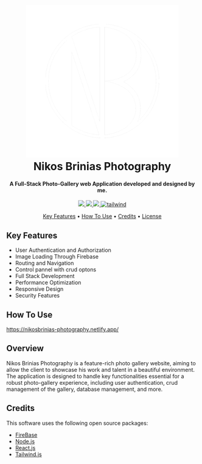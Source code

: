 
<h1 align="center">
  <br>
  <img src="https://github.com/karamas13/photo-gallery/blob/main/photo-gallery/public/images/logowhite.png" alt="NB Photography" width="400">
  <br>
  Nikos Brinias Photography
  <br>
</h1>

<h4 align="center">A Full-Stack Photo-Gallery web Application developed and designed by me.</h4>

<p align="center">
  <a href="https://www.firebase.com">
    <img src="https://img.shields.io/badge/Firebase-orange?style=for-the-badge&logo=firebase">
  </a>
  <a href="https://react.dev/">
    <img src="https://img.shields.io/badge/react-%2320232a.svg?style=for-the-badge&logo=react&logoColor=%2361DAFB">
  </a>
   <a href="https://nodejs.org/">
    <img src="https://img.shields.io/badge/node.js-6DA55F?style=for-the-badge&logo=node.js&logoColor=white">
  </a>
  <a href="https://tailwindcss.com/">
    <img src="https://img.shields.io/badge/tailwindcss-%2338B2AC.svg?style=for-the-badge&logo=tailwind-css&logoColor=white"
         alt="tailwind">
  </a>
</p>
<p align="center">
  <a href="#key-features">Key Features</a> •
  <a href="#how-to-use">How To Use</a> •
  <a href="#credits">Credits</a> •
  <a href="#license">License</a>
  </p>


## Key Features

* User Authentication and Authorization
* Image Loading Through Firebase
* Routing and Navigation 
* Control pannel with crud optons
* Full Stack Development
* Performance Optimization
* Responsive Design
* Security Features


## How To Use
https://nikosbrinias-photography.netlify.app/


## Overview

Nikos Brinias Photography is a feature-rich photo gallery website, aiming to allow the client to showcase his work and talent in a beautiful environment. The application is designed to handle key functionalities essential for a robust photo-gallery experience, including user authentication, crud management of the gallery, database management, and more. 


## Credits

This software uses the following open source packages:

- [FireBase](https://firebase.google.com/)
- [Node.js](https://nodejs.org/)
- [React.js](https://react.dev/)
- [Tailwind.js](https://tailwindcss.com/)




